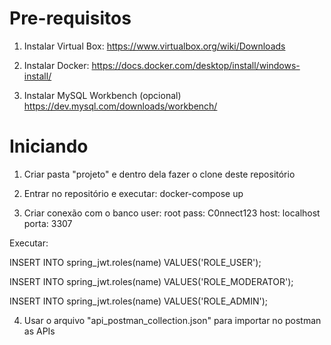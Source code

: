# Pre-requisitos

1. Instalar Virtual Box:
https://www.virtualbox.org/wiki/Downloads

2. Instalar Docker:
https://docs.docker.com/desktop/install/windows-install/

3. Instalar MySQL Workbench (opcional)
https://dev.mysql.com/downloads/workbench/

# Iniciando

1. Criar pasta "projeto" e dentro dela fazer o clone deste repositório

2. Entrar no repositório e executar: docker-compose up

3. Criar conexão com o banco 
user: root
pass: C0nnect123
host: localhost
porta: 3307

Executar:

INSERT INTO spring_jwt.roles(name) VALUES('ROLE_USER');

INSERT INTO spring_jwt.roles(name) VALUES('ROLE_MODERATOR');

INSERT INTO spring_jwt.roles(name) VALUES('ROLE_ADMIN');


4.  Usar o arquivo "api_postman_collection.json" para importar no postman as APIs


